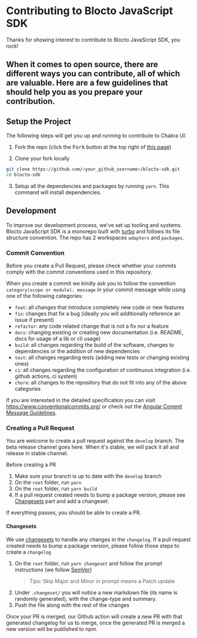 # Contributing to Blocto JavaScript SDK

Thanks for showing interest to contribute to Blocto JavaScript SDK, you rock!

## When it comes to open source, there are different ways you can contribute, all of which are valuable. Here are a few guidelines that should help you as you prepare your contribution.

## Setup the Project

The following steps will get you up and running to contribute to Chakra UI:

1. Fork the repo (click the <kbd>Fork</kbd> button at the top right of
   [this page](https://github.com/portto/blocto-sdk))

2. Clone your fork locally

```sh
git clone https://github.com/<your_github_username>/blocto-sdk.git
cd blocto-sdk
```

3. Setup all the dependencies and packages by running `yarn`. This
   command will install dependencies.

## Development

To improve our development process, we've set up tooling and systems. Blocto JavaScript SDK is a monorepo built with [turbo](https://turbo.build/repo/docs) and follows its file structure convention. The repo has 2 workspaces `adapters` and `packages`.

### Commit Convention

Before you create a Pull Request, please check whether your commits comply with
the commit conventions used in this repository.

When you create a commit we kindly ask you to follow the convention
`category(scope or module): message` in your commit message while using one of
the following categories:

- `feat`: all changes that introduce completely new code or new
  features
- `fix`: changes that fix a bug (ideally you will additionally reference an
  issue if present)
- `refactor`: any code related change that is not a fix nor a feature
- `docs`: changing existing or creating new documentation (i.e. README, docs for
  usage of a lib or cli usage)
- `build`: all changes regarding the build of the software, changes to
  dependencies or the addition of new dependencies
- `test`: all changes regarding tests (adding new tests or changing existing
  ones)
- `ci`: all changes regarding the configuration of continuous integration (i.e.
  github actions, ci system)
- `chore`: all changes to the repository that do not fit into any of the above
  categories

If you are interested in the detailed specification you can visit
https://www.conventionalcommits.org/ or check out the
[Angular Commit Message Guidelines](https://github.com/angular/angular/blob/22b96b9/CONTRIBUTING.md#-commit-message-guidelines).

### Creating a Pull Request

You are welcome to create a pull request against the `develop` branch. The beta release channel goes here. When it's stable, we will pack it all and release in stable channel.

Before creating a PR

1. Make sure your branch is up to date with the `develop` branch
2. On the `root` folder, run `yarn`
3. On the `root` folder, run `yarn build`
4. If a pull request created needs to bump a package version, please see [Changesets](#Changesets) part and add a changeset.

If everything passes, you should be able to create a PR.

#### Changesets

We use [changesets](https://github.com/changesets/changesets) to handle any changes in the `changelog`.
If a pull request created needs to bump a package version, please follow those steps to create a `changelog`

1. On the `root` folder, run `yarn changeset` and follow the prompt instructions (we follow [SemVer](https://semver.org/))
   > Tips: Skip Major and Minor in prompt means a Patch update
2. Under `.changeset/` you will notice a new markdown file (its name is randomly generated), with the change-type and summary.
3. Push the file along with the rest of the changes

Once your PR is merged, our Github action will create a new PR with that generated changelog for us to merge, once the generated PR is merged a new version will be published to npm.

